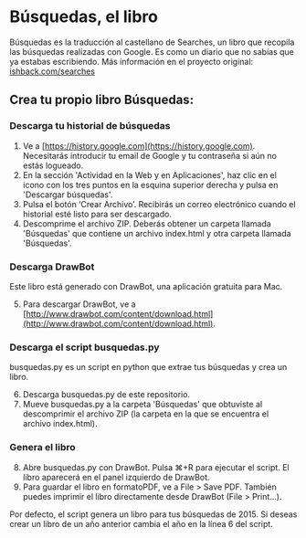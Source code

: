 # Búsquedas, el libro

Búsquedas es la traducción al castellano de Searches, un libro que recopila las búsquedas realizadas con Google. Es como un diario que no sabías que ya estabas escribiendo.
Más información en el proyecto original: [ishback.com/searches](ishback.com/searches)

## Crea tu propio libro Búsquedas:

### Descarga tu historial de búsquedas

1. Ve a [https://history.google.com](https://history.google.com). Necesitarás introducir tu email de Google y tu contraseña si aún no estás logueado.
2. En la sección 'Actividad en la Web y en Aplicaciones', haz clic en el icono con los tres puntos en la esquina superior derecha y pulsa en 'Descargar búsquedas'.
3. Pulsa el botón ‘Crear Archivo’. Recibirás un correo electrónico cuando el historial esté listo para ser descargado.
4. Descomprime el archivo ZIP. Deberás obtener un carpeta llamada 'Búsquedas' que contiene un archivo index.html y otra carpeta llamada 'Búsquedas'.

### Descarga DrawBot

Este libro está generado con DrawBot, una aplicación gratuita para Mac.

5. Para descargar DrawBot, ve a [http://www.drawbot.com/content/download.html](http://www.drawbot.com/content/download.html).

### Descarga el script busquedas.py

busquedas.py es un script en python que extrae tus búsquedas y crea un libro.

6. Descarga busquedas.py de este repositorio.
7. Mueve busquedas.py a la carpeta 'Búsquedas' que obtuviste al descomprimir el archivo ZIP (la carpeta en la que se encuentra el archivo index.html).

### Genera el libro

8. Abre busquedas.py con DrawBot. Pulsa ⌘+R para ejecutar el script. El libro aparecerá en el panel izquierdo de DrawBot.
9. Para guardar el libro en formatoPDF, ve a File > Save PDF. También puedes imprimir el libro directamente desde DrawBot (File > Print…).

Por defecto, el script genera un libro para tus búsquedas de 2015. Si deseas crear un libro de un año anterior cambia el año en la línea 6 del script.
